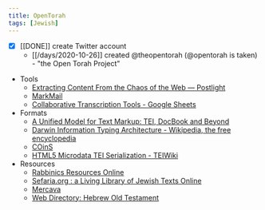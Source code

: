```yaml
---
title: OpenTorah
tags: [Jewish]
---
```

- [x] [[DONE]] create Twitter account
  - [[/days/2020-10-26]] created @theopentorah (@opentorah is taken) - "the Open Torah Project"
- Tools
  - [Extracting Content From the Chaos of the Web — Postlight](https://postlight.com/trackchanges/extracting-content-from-the-chaos-of-the-web-introducing-the-mercury-web-parser)
  - [MarkMail](http://markmail.org/)
  - [Collaborative Transcription Tools - Google Sheets](https://docs.google.com/spreadsheets/d/1MFsRSZRGy3RRB4AUD6AFp7IQsecqcauJLyZLGVzJFWs/edit#gid=0)
- Formats
  - [A Unified Model for Text Markup: TEI, DocBook and Beyond](http://www.tei-c.org/Activities/Workgroups/META/xmleurope2004.pdf)
  - [Darwin Information Typing Architecture - Wikipedia, the free encyclopedia](http://en.wikipedia.org/wiki/Darwin_Information_Typing_Architecture)
  - [COinS](http://en.wikipedia.org/wiki/COinS)
  - [HTML5 Microdata TEI Serialization - TEIWiki](http://wiki.tei-c.org/index.php/HTML5_Microdata_TEI_Serialization)
- Resources
  - [Rabbinics Resources Online](http://rabbinics.org/)
  - [Sefaria.org : a Living Library of Jewish Texts Online](http://www.sefaria.org/)
  - [Mercava](http://www.themercava.com/dafyomi)
  - [Web Directory: Hebrew Old Testament](http://www.bible-researcher.com/links08.html)